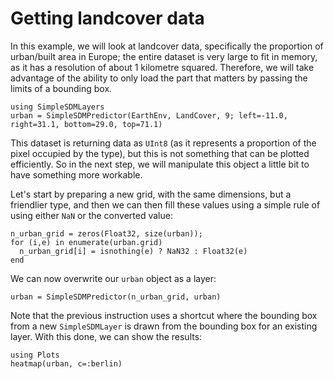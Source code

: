 # Getting landcover data

In this example, we will look at landcover data, specifically the proportion of
urban/built area in Europe; the entire dataset is very large to fit in memory,
as it has a resolution of about 1 kilometre squared. Therefore, we will take
advantage of the ability to only load the part that matters by passing the
limits of a bounding box.

```@example urban
using SimpleSDMLayers
urban = SimpleSDMPredictor(EarthEnv, LandCover, 9; left=-11.0, right=31.1, bottom=29.0, top=71.1)
```

This dataset is returning data as `UInt8` (as it represents a proportion of the
pixel occupied by the type), but this is not something that can be plotted
efficiently. So in the next step, we will manipulate this object a little bit to
have something more workable.

Let's start by preparing a new grid, with the same dimensions, but a friendlier
type, and then we can then fill these values using a simple rule of using either
`NaN` or the converted value:

```@example urban
n_urban_grid = zeros(Float32, size(urban));
for (i,e) in enumerate(urban.grid)
  n_urban_grid[i] = isnothing(e) ? NaN32 : Float32(e)
end
```

We can now overwrite our `urban` object as a layer:

```@example urban
urban = SimpleSDMPredictor(n_urban_grid, urban)
```

Note that the previous instruction uses a shortcut where the bounding box from a
new `SimpleSDMLayer` is drawn from the bounding box for an existing layer. With
this done, we can show the results:

```@example urban
using Plots
heatmap(urban, c=:berlin)
```
